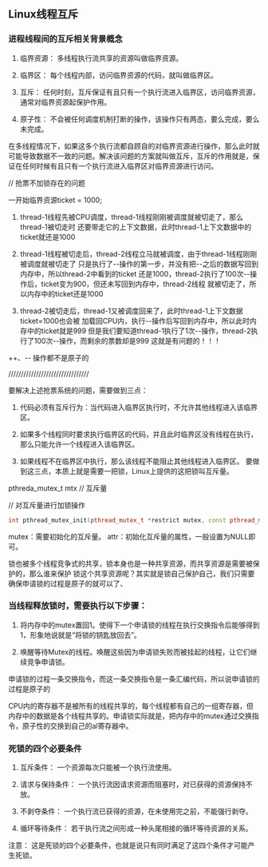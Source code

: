 ## Linux线程互斥

### 进程线程间的互斥相关背景概念

1. 临界资源： 多线程执行流共享的资源叫做临界资源。

2. 临界区： 每个线程内部，访问临界资源的代码，就叫做临界区。

3. 互斥： 任何时刻，互斥保证有且只有一个执行流进入临界区，访问临界资源，通常对临界资源起保护作用。

4. 原子性： 不会被任何调度机制打断的操作，该操作只有两态，要么完成，要么未完成。


在多线程情况下，如果这多个执行流都自顾自的对临界资源进行操作，那么此时就可能导致数据不一致的问题。解决该问题的方案就叫做互斥，互斥的作用就是，保证在任何时候有且只有一个执行流进入临界区对临界资源进行访问。

// 抢票不加锁存在的问题

一开始临界资源ticket = 1000;

1. thread-1线程先被CPU调度，thread-1线程刚刚被调度就被切走了，那么thread-1被切走时
还要带走它的上下文数据，此时thread-1上下文数据中的ticket就还是1000

2. thread-1线程被切走后，thread-2线程立马就被调度，由于thread-1线程刚刚被调度就被切走了
只是执行了--操作的第一步，并没有把--之后的数据写回到内存中，所以thread-2中看到的ticket
还是1000，thread-2执行了100次--操作后，ticket变为900，但还未写回到内存中，thread-2线程
就被切走了，所以内存中的ticket还是1000

3. thread-2被切走后，thread-1又被调度回来了，此时thread-1上下文数据ticket=1000也会被
加载回CPU内，执行--操作后写回到内存中，所以此时内存中的ticket就是999
但是我们要知道thread-1执行了1次--操作，thread-2执行了100次--操作，而剩余的票数却是999
这就是有问题的！！！

++、-- 操作都不是原子的

////////////////////////////////

要解决上述抢票系统的问题，需要做到三点：

1. 代码必须有互斥行为：当代码进入临界区执行时，不允许其他线程进入该临界区。

2. 如果多个线程同时要求执行临界区的代码，并且此时临界区没有线程在执行，那么只能允许一个线程进入该临界区。

3. 如果线程不在临界区中执行，那么该线程不能阻止其他线程进入临界区。
要做到这三点，本质上就是需要一把锁，Linux上提供的这把锁叫互斥量。


pthreda_mutex_t mtx // 互斥量

// 对互斥量进行加锁操作

```c++
int pthread_mutex_init(pthread_mutex_t *restrict mutex, const pthread_mutexattr_t *restrict attr);
```
mutex：需要初始化的互斥量。
attr：初始化互斥量的属性，一般设置为NULL即可。

锁也被多个线程竞争式的共享，锁本身也是一种共享资源，而共享资源是需要被保护的，那么谁来保护
锁这个共享资源呢？其实就是锁自己保护自己，我们只需要确保申请锁的过程是原子的就可以了、

### 当线程释放锁时，需要执行以下步骤：

1. 将内存中的mutex置回1。使得下一个申请锁的线程在执行交换指令后能够得到1，形象地说就是“将锁的钥匙放回去”。

2. 唤醒等待Mutex的线程。唤醒这些因为申请锁失败而被挂起的线程，让它们继续竞争申请锁。

申请锁的过程一条交换指令，而这一条交换指令是一条汇编代码，所以说申请锁的过程是原子的


 CPU内的寄存器不是被所有的线程共享的，每个线程都有自己的一组寄存器，但内存中的数据是各个线程共享的。申请锁实际就是，把内存中的mutex通过交换指令，原子性的交换到自己的al寄存器中。

### 死锁的四个必要条件

1. 互斥条件： 一个资源每次只能被一个执行流使用。

2. 请求与保持条件： 一个执行流因请求资源而阻塞时，对已获得的资源保持不放。

3. 不剥夺条件： 一个执行流已获得的资源，在未使用完之前，不能强行剥夺。

4. 循环等待条件： 若干执行流之间形成一种头尾相接的循环等待资源的关系。

注意： 这是死锁的四个必要条件，也就是说只有同时满足了这四个条件才可能产生死锁。
